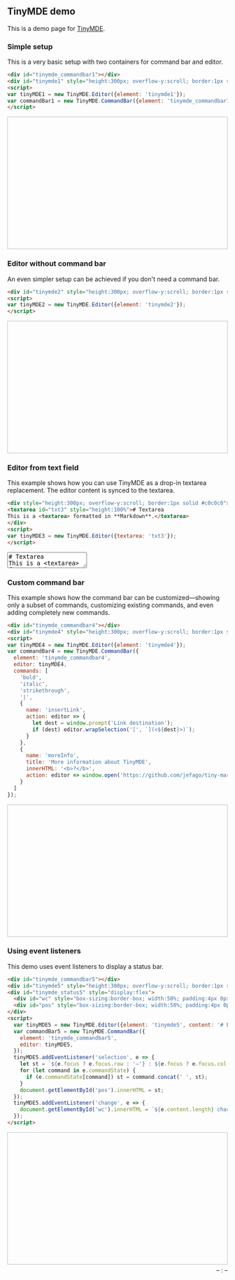 ## TinyMDE demo
This is a demo page for [TinyMDE](https://github.com/jefago/tiny-markdown-editor/).

### Simple setup
This is a very basic setup with two containers for command bar and editor. 

```html
<div id="tinymde_commandbar1"></div>
<div id="tinymde1" style="height:300px; overflow-y:scroll; border:1px solid #c0c0c0"></div>
<script>
var tinyMDE1 = new TinyMDE.Editor({element: 'tinymde1'});
var commandBar1 = new TinyMDE.CommandBar({element: 'tinymde_commandbar1', editor: tinyMDE1});
</script>
```

<div id="tinymde_commandbar1"></div>
<div id="tinymde1" style="height:300px; overflow-y:scroll; border:1px solid #c0c0c0"></div>
<script>
var tinyMDE1 = new TinyMDE.Editor({element: 'tinymde1'});
var commandBar1 = new TinyMDE.CommandBar({element: 'tinymde_commandbar1', editor: tinyMDE1});
</script>

### Editor without command bar
An even simpler setup can be achieved if you don't need a command bar.

```html
<div id="tinymde2" style="height:300px; overflow-y:scroll; border:1px solid #c0c0c0"></div>
<script>
var tinyMDE2 = new TinyMDE.Editor({element: 'tinymde2'});
</script>
```

<div id="tinymde2" style="height:300px; overflow-y:scroll; border:1px solid #c0c0c0"></div>
<script>
var tinyMDE2 = new TinyMDE.Editor({element: 'tinymde2'});
</script>


### Editor from text field
This example shows how you can use TinyMDE as a drop-in textarea replacement. The editor content is synced to the textarea.

```html
<div style="height:300px; overflow-y:scroll; border:1px solid #c0c0c0">
<textarea id="txt3" style="height:100%"># Textarea
This is a <textarea> formatted in **Markdown**.</textarea>
</div>
<script>
var tinyMDE3 = new TinyMDE.Editor({textarea: 'txt3'});
</script>
```

<div>
<textarea id="txt3"># Textarea
This is a &lt;textarea&gt; formatted in **Markdown**.</textarea>
</div>
<script>
var tinyMDE3 = new TinyMDE.Editor({textarea: 'txt3'});
</script>


### Custom command bar
This example shows how the command bar can be customized—showing only a subset of commands, customizing existing commands, and even adding completely new commands. 

```html
<div id="tinymde_commandbar4"></div>
<div id="tinymde4" style="height:300px; overflow-y:scroll; border:1px solid #c0c0c0"></div>
<script>
var tinyMDE4 = new TinyMDE.Editor({element: 'tinymde4'});
var commandBar4 = new TinyMDE.CommandBar({
  element: 'tinymde_commandbar4', 
  editor: tinyMDE4,
  commands: [
    'bold',
    'italic',
    'strikethrough',
    '|',
    {
      name: 'insertLink', 
      action: editor => {
        let dest = window.prompt('Link destination'); 
        if (dest) editor.wrapSelection('[', `](<${dest}>)`);
      }
    },
    {
      name: 'moreInfo',
      title: 'More information about TinyMDE',
      innerHTML: '<b>?</b>',
      action: editor => window.open('https://github.com/jefago/tiny-markdown-editor', '_blank')
    }
  ]
});
```

<div id="tinymde_commandbar4"></div>
<div id="tinymde4" style="height:300px; overflow-y:scroll; border:1px solid #c0c0c0"></div>
<script>
var tinyMDE4 = new TinyMDE.Editor({element: 'tinymde4'});
var commandBar4 = new TinyMDE.CommandBar({
  element: 'tinymde_commandbar4', 
  editor: tinyMDE4,
  commands: [
    'bold',
    'italic',
    'strikethrough',
    '|',
    {
      name: 'insertLink', 
      action: editor => {
        let dest = window.prompt('Link destination'); 
        if (dest) editor.wrapSelection('[', `](<${dest}>)`);
      }
    },
    {
      name: 'moreInfo',
      title: 'More information about TinyMDE',
      innerHTML: '<b>?</b>',
      action: editor => window.open('https://github.com/jefago/tiny-markdown-editor', '_blank')
    }
  ]
});
</script>

### Using event listeners
This demo uses event listeners to display a status bar.

```html
<div id="tinymde_commandbar5"></div>
<div id="tinymde5" style="height:300px; overflow-y:scroll; border:1px solid #c0c0c0"></div>
<div id="tinymde_status5" style="display:flex">
  <div id="wc" style="box-sizing:border-box; width:50%; padding:4px 0px; text-align:left"></div>
  <div id="pos" style="box-sizing:border-box; width:50%; padding:4px 0px; text-align:right">– : –</div>
</div>
<script>
  var tinyMDE5 = new TinyMDE.Editor({element: 'tinymde5', content: '# Event listener demo\nThis is a demo for TinyMDE event listeners'});
  var commandBar5 = new TinyMDE.CommandBar({
    element: 'tinymde_commandbar5', 
    editor: tinyMDE5,
  });
  tinyMDE5.addEventListener('selection', e => { 
    let st = `${e.focus ? e.focus.row : '–'} : ${e.focus ? e.focus.col : '–'}`;
    for (let command in e.commandState) {
      if (e.commandState[command]) st = command.concat(' ', st);
    }
    document.getElementById('pos').innerHTML = st; 
  });
  tinyMDE5.addEventListener('change', e => { 
    document.getElementById('wc').innerHTML = `${e.content.length} characters, ${e.content.split(/\s+/).length} words`; 
  });
</script>
```

<div id="tinymde_commandbar5"></div>
<div id="tinymde5" style="height:300px; overflow-y:scroll; border:1px solid #c0c0c0"></div>
<div id="tinymde_status5" style="display:flex">
  <div id="wc" style="box-sizing:border-box; width:50%; padding:4px 0px; text-align:left"></div>
  <div id="pos" style="box-sizing:border-box; width:50%; padding:4px 0px; text-align:right">– : –</div>
</div>
<script>
  var tinyMDE5 = new TinyMDE.Editor({element: 'tinymde5', content: '# Event listener demo\nThis is a demo for TinyMDE event listeners'});
  var commandBar5 = new TinyMDE.CommandBar({
    element: 'tinymde_commandbar5', 
    editor: tinyMDE5,
  });
  tinyMDE5.addEventListener('selection', e => { 
    let st = `${e.focus ? e.focus.row : '–'} : ${e.focus ? e.focus.col : '–'}`;
    for (let command in e.commandState) {
      if (e.commandState[command]) st = command.concat(' ', st);
    }
    document.getElementById('pos').innerHTML = st; 
  });
  tinyMDE5.addEventListener('change', e => { 
    document.getElementById('wc').innerHTML = `${e.content.length} characters, ${e.content.split(/\s+/).length} words`; 
  });
</script>
